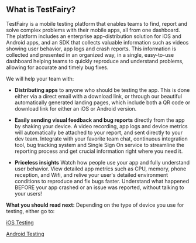 ## What is TestFairy?
TestFairy is a mobile testing platform that enables teams to find, report and solve complex problems with their mobile apps, all from one dashboard. The platform includes an enterprise app-distribution solution for iOS and Android apps, and an SDK that collects valuable information such as videos showing user behavior, app logs and crash reports. This information is collected and presented in an organized way, in a single, easy-to-use dashboard helping teams to quickly reproduce and understand problems, allowing for accurate and timely bug fixes.


We will help your team with:

   * **Distributing apps** to anyone who should be testing the app. This is done either via a direct email with a download link, or through our beautiful automatically generated landing pages, which include both a QR code or download link for either an iOS or Android version.
   
   * **Easily sending visual feedback and bug reports** directly from the app by shaking your device. A video recording, app logs and device metrics will automatically be attached to your report, and sent directly to your dev team. Integrate with your favorite team chat, continuous integration tool, bug tracking system and Single Sign On service to streamline the reporting process and get crucial information right where you need it.
   
   * **Priceless insights** Watch how people use your app and fully understand user behavior. View detailed app metrics such as CPU, memory, phone reception, and Wifi, and relive your user's detailed environment conditions to reproduce and fix bugs faster. Understand what happened BEFORE your app crashed or an issue was reported, without talking to your users! 

**What you should read next:** Depending on the type of device you use for testing, either go to:

[iOS Testing](https://docs.testfairy.com/Testers/iOS%20Testing.html)

[Android Testing](https://docs.testfairy.com/Testers/Android_Testing.html)
